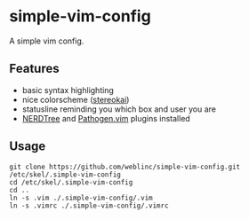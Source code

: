 # simple-vim-config

A simple vim config.

## Features

- basic syntax highlighting
- nice colorscheme ([stereokai](https://github.com/gummesson/stereokai.vim/))
- statusline reminding you which box and user you are
- [NERDTree](https://github.com/scrooloose/nerdtree) and [Pathogen.vim](https://github.com/tpope/vim-pathogen) plugins installed

## Usage

```
git clone https://github.com/weblinc/simple-vim-config.git /etc/skel/.simple-vim-config
cd /etc/skel/.simple-vim-config
cd ..
ln -s .vim ./.simple-vim-config/.vim
ln -s .vimrc ./.simple-vim-config/.vimrc
```
